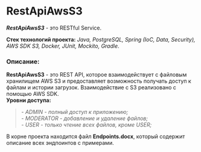 # RestApiAwsS3

***RestApiAwsS3*** - это RESTful Service.

**Cтек технологий проекта:** _Java, PostgreSQL, Spring (IoC, Data, Security), AWS SDK S3, Docker, JUnit, Mockito, Gradle_.

### Описание:
**RestApiAwsS3** - это REST API, которое взаимодействует с файловым хранилищем AWS S3 и предоставляет возможность получать доступ к файлам и истории загрузок. Взаимодействие с S3 реализовано с помощью AWS SDK.   
**Уровни доступа:**   
>*- ADMIN - полный доступ к приложению;*  
*- MODERATOR - добавление и удаление файлов;*   
*- USER - только чтение всех файлов, кроме USER;*

В корне проекта находится файл **Endpoints.docx**, который содержит описание всех эндпоинтов с примерами.
